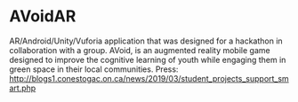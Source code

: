 # AVoidAR
AR/Android/Unity/Vuforia application that was designed for a hackathon in collaboration with a group.  AVoid, is an augmented reality mobile game designed to improve the cognitive learning of youth while engaging them in green space in their local communities. Press: http://blogs1.conestogac.on.ca/news/2019/03/student_projects_support_smart.php
